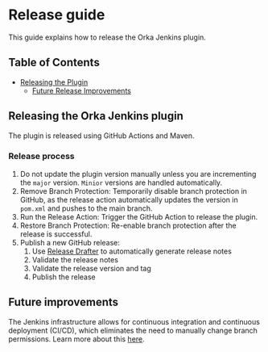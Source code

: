 # Release guide

This guide explains how to release the Orka Jenkins plugin.

## Table of Contents

- [Releasing the Plugin](#releasing-the-plugin)
  - [Future Release Improvements](#future-release-improvements)

## Releasing the Orka Jenkins plugin

The plugin is released using GitHub Actions and Maven.

### Release process

1. Do not update the plugin version manually unless you are incrementing the `major` version. `Minior` versions are handled automatically.
1. Remove Branch Protection: Temporarily disable branch protection in GitHub, as the release action automatically updates the version in ```pom.xml``` and pushes to the main branch.
1. Run the Release Action: Trigger the GitHub Action to release the plugin.
1. Restore Branch Protection: Re-enable branch protection after the release is successful.
1. Publish a new GitHub release:
   1. Use [Release Drafter] to automatically generate release notes
   1. Validate the release notes
   1. Validate the release version and tag
   1. Publish the release

## Future improvements

The Jenkins infrastructure allows for continuous integration and continuous deployment (CI/CD), which eliminates the need to manually change branch permissions. Learn more about this [here][cicd].

[cicd]: https://www.jenkins.io/doc/developer/publishing/releasing-cd/
[Release Drafter]: https://github.com/marketplace/actions/release-drafter
